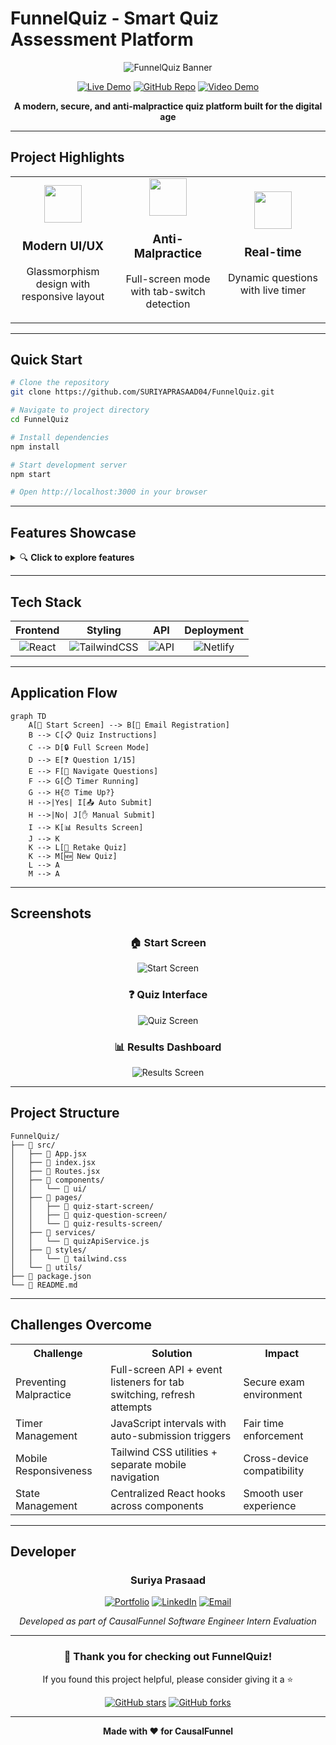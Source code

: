 # FunnelQuiz - Smart Quiz Assessment Platform

<div align="center">

![FunnelQuiz Banner](https://via.placeholder.com/800x200/667eea/ffffff?text=FunnelQuiz+-+Smart+Quiz+Platform)

[![Live Demo](https://img.shields.io/badge/🚀_Live_Demo-Visit_Now-success?style=for-the-badge&logo=netlify)](https://causalfunnelquiz.netlify.app/)
[![GitHub Repo](https://img.shields.io/badge/💻_Source_Code-GitHub-black?style=for-the-badge&logo=github)](https://github.com/SURIYAPRASAAD04/FunnelQuiz)
[![Video Demo](https://img.shields.io/badge/🎥_Video_Demo-Watch_Now-red?style=for-the-badge&logo=googledrive)](https://drive.google.com/drive/folders/1IQX6zi-sM3tq_T2g5QGJ2psZij4fDcrH?usp=sharing)

**A modern, secure, and anti-malpractice quiz platform built for the digital age**

</div>

---

## Project Highlights

<table>
<tr>
<td width="33%" align="center">
<img src="https://via.placeholder.com/80x80/667eea/ffffff?text=🎨" width="60">
<h3>Modern UI/UX</h3>
<p>Glassmorphism design with responsive layout</p>
</td>
<td width="33%" align="center">
<img src="https://via.placeholder.com/80x80/f093fb/ffffff?text=🔒" width="60">
<h3>Anti-Malpractice</h3>
<p>Full-screen mode with tab-switch detection</p>
</td>
<td width="33%" align="center">
<img src="https://via.placeholder.com/80x80/4ade80/ffffff?text=⚡" width="60">
<h3>Real-time</h3>
<p>Dynamic questions with live timer</p>
</td>
</tr>
</table>

---

## Quick Start

```bash
# Clone the repository
git clone https://github.com/SURIYAPRASAAD04/FunnelQuiz.git

# Navigate to project directory
cd FunnelQuiz

# Install dependencies
npm install

# Start development server
npm start

# Open http://localhost:3000 in your browser
```

---

## Features Showcase

<details>
<summary>🔍 <strong>Click to explore features</strong></summary>

### 🎯 **Core Features**
- ✅ **15 Dynamic MCQs** - Fresh Computer Science questions every time
- ⏱️ **Smart Timer** - 30-minute auto-submission with 2-min per question guide
- 🚫 **Malpractice Prevention** - Tab-switch, refresh, and full-screen exit detection
- 📱 **Mobile Responsive** - Seamless experience across all devices
- 🧭 **Free Navigation** - Jump between questions using side panel

### 🛡️ **Security Features**
- 🔒 Enforced full-screen mode during quiz
- 👁️ Tab visibility monitoring
- 🚨 Auto-submit on suspicious activity
- 🔄 Refresh/reload prevention

### 📊 **Results & Analytics**
- 📈 Detailed score breakdown
- 📋 Question-by-question review
- 📤 Share results functionality
- ⬇️ Download score report
- 🔁 Retake or start new quiz options

</details>

---

## Tech Stack

<div align="center">

| Frontend | Styling | API | Deployment |
|:--------:|:-------:|:---:|:----------:|
| ![React](https://img.shields.io/badge/React-20232A?style=for-the-badge&logo=react&logoColor=61DAFB) | ![TailwindCSS](https://img.shields.io/badge/Tailwind_CSS-38B2AC?style=for-the-badge&logo=tailwind-css&logoColor=white) | ![API](https://img.shields.io/badge/OpenTDB-API-orange?style=for-the-badge) | ![Netlify](https://img.shields.io/badge/Netlify-00C7B7?style=for-the-badge&logo=netlify&logoColor=white) |

</div>

---

## Application Flow

```mermaid
graph TD
    A[🏁 Start Screen] --> B[📧 Email Registration]
    B --> C[📋 Quiz Instructions]
    C --> D[🔒 Full Screen Mode]
    D --> E[❓ Question 1/15]
    E --> F[🧭 Navigate Questions]
    F --> G[⏱️ Timer Running]
    G --> H{⏰ Time Up?}
    H -->|Yes| I[📤 Auto Submit]
    H -->|No| J[✋ Manual Submit]
    I --> K[📊 Results Screen]
    J --> K
    K --> L[🔁 Retake Quiz]
    K --> M[🆕 New Quiz]
    L --> A
    M --> A
```

---

## Screenshots

<div align="center">

### 🏠 Start Screen
![Start Screen](https://via.placeholder.com/600x300/667eea/ffffff?text=Start+Screen+-+Email+Registration)

### ❓ Quiz Interface
![Quiz Screen](https://via.placeholder.com/600x300/f093fb/ffffff?text=Quiz+Interface+-+Question+Display)

### 📊 Results Dashboard
![Results Screen](https://via.placeholder.com/600x300/4ade80/ffffff?text=Results+Dashboard+-+Score+Analysis)

</div>

---

## Project Structure

```
FunnelQuiz/
├── 📁 src/
│   ├── 📄 App.jsx
│   ├── 📄 index.jsx
│   ├── 📄 Routes.jsx
│   ├── 📁 components/
│   │   └── 📁 ui/
│   ├── 📁 pages/
│   │   ├── 📁 quiz-start-screen/
│   │   ├── 📁 quiz-question-screen/
│   │   └── 📁 quiz-results-screen/
│   ├── 📁 services/
│   │   └── 📄 quizApiService.js
│   ├── 📁 styles/
│   │   └── 📄 tailwind.css
│   └── 📁 utils/
├── 📄 package.json
└── 📄 README.md
```

---

## Challenges Overcome

<table>
<tr>
<th>Challenge</th>
<th>Solution</th>
<th>Impact</th>
</tr>
<tr>
<td>Preventing Malpractice</td>
<td>Full-screen API + event listeners for tab switching, refresh attempts</td>
<td>Secure exam environment</td>
</tr>
<tr>
<td>Timer Management</td>
<td>JavaScript intervals with auto-submission triggers</td>
<td>Fair time enforcement</td>
</tr>
<tr>
<td>Mobile Responsiveness</td>
<td>Tailwind CSS utilities + separate mobile navigation</td>
<td>Cross-device compatibility</td>
</tr>
<tr>
<td>State Management</td>
<td>Centralized React hooks across components</td>
<td>Smooth user experience</td>
</tr>
</table>

---

## Developer

<div align="center">

### **Suriya Prasaad**

[![Portfolio](https://img.shields.io/badge/Portfolio-FF5722?style=for-the-badge&logo=todoist&logoColor=white)](https://suriyaprasaad.netlify.app/)
[![LinkedIn](https://img.shields.io/badge/LinkedIn-0077B5?style=for-the-badge&logo=linkedin&logoColor=white)](https://www.linkedin.com/in/suriyaprasaad/)
[![Email](https://img.shields.io/badge/Email-D14836?style=for-the-badge&logo=gmail&logoColor=white)](mailto:suriyaprasaadjayasugumar04@gmail.com)

*Developed as part of CausalFunnel Software Engineer Intern Evaluation*

</div>

---

<div align="center">

### 🙏 **Thank you for checking out FunnelQuiz!**

If you found this project helpful, please consider giving it a ⭐

[![GitHub stars](https://img.shields.io/github/stars/SURIYAPRASAAD04/FunnelQuiz?style=social)](https://github.com/SURIYAPRASAAD04/FunnelQuiz/stargazers)
[![GitHub forks](https://img.shields.io/github/forks/SURIYAPRASAAD04/FunnelQuiz?style=social)](https://github.com/SURIYAPRASAAD04/FunnelQuiz/network/members)

---

**Made with ❤️ for CausalFunnel**

</div>
